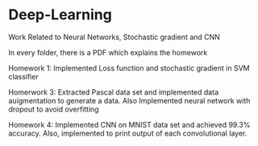 # Deep-Learning
Work Related to Neural Networks, Stochastic gradient and CNN

In every folder, there is a PDF which explains the homework

Homework 1: Implemented Loss function and stochastic gradient in SVM classifier

Homerwork 3: Extracted Pascal data set and implemented data auigmentation to generate a data. Also Implemented neural network with dropout to avoid overfitting

Homework 4: Implemented CNN on MNIST data set and achieved 99.3% accuracy. Also, implemented to print output of each convolutional layer.
